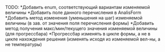 TODO:
*Добавить enum, соответствующий вариантам изменяемой величины
*Добавить поле данного перечисления в AnalisForm
*Добавить метод изменения (уменьшения на шаг) изменяемой величины (в зав. от значения поля перечисления формы)
*Добавить метод получения макс/мин/текущего значения изменяемой величины (для прогрессбара)
*Прогрессбар изменять в цикле формы, а не в цикле нахождения решения (изменять исходя из изменяемой вел-ны, а не температуры)

